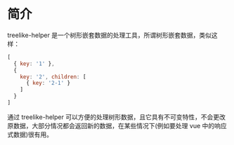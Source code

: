 # 简介

treelike-helper 是一个树形嵌套数据的处理工具，所谓树形嵌套数据，类似这样：

```js
[
  { key: '1' },
  {
    key: '2', children: [
      { key: '2-1' }
    ]
  }
]
```

通过 treelike-helper 可以方便的处理树形数据，且它具有不可变特性，不会更改原数据，大部分情况都会返回新的数据，在某些情况下(例如要处理 vue 中的响应式数据)很有用。